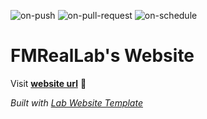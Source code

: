 
  ![on-push](../../actions/workflows/on-push.yaml/badge.svg)
  ![on-pull-request](../../actions/workflows/on-pull-request.yaml/badge.svg)
  ![on-schedule](../../actions/workflows/on-schedule.yaml/badge.svg)

  # FMRealLab's Website

  Visit **[website url](#)** 🚀

  _Built with [Lab Website Template](https://greene-lab.gitbook.io/lab-website-template-docs)_
